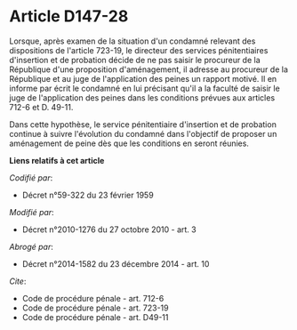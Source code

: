 # Article D147-28

Lorsque, après examen de la situation d'un condamné relevant des dispositions de l'article 723-19, le directeur des services
pénitentiaires d'insertion et de probation décide de ne pas saisir le procureur de la République d'une proposition
d'aménagement, il adresse au procureur de la République et au juge de l'application des peines un rapport motivé. Il en
informe par écrit le condamné en lui précisant qu'il a la faculté de saisir le juge de l'application des peines dans les
conditions prévues aux articles 712-6 et D. 49-11. 

Dans cette hypothèse, le service pénitentiaire d'insertion et de probation continue à suivre l'évolution du condamné dans
l'objectif de proposer un aménagement de peine dès que les conditions en seront réunies.

**Liens relatifs à cet article**

_Codifié par_:

  - Décret n°59-322 du 23 février 1959

_Modifié par_:

  - Décret n°2010-1276 du 27 octobre 2010 - art. 3

_Abrogé par_:

  - Décret n°2014-1582 du 23 décembre 2014 - art. 10

_Cite_:

  - Code de procédure pénale - art. 712-6
  - Code de procédure pénale - art. 723-19
  - Code de procédure pénale - art. D49-11
